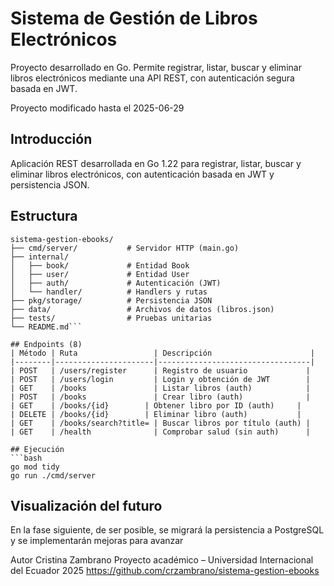 # Sistema de Gestión de Libros Electrónicos

Proyecto desarrollado en Go. Permite registrar, listar, buscar y eliminar libros electrónicos mediante una API REST, con autenticación segura basada en JWT.

Proyecto modificado hasta el 2025-06-29

## Introducción
Aplicación REST desarrollada en Go 1.22 para registrar, listar, buscar y eliminar libros electrónicos, con autenticación basada en JWT y persistencia JSON.

## Estructura
```
sistema-gestion-ebooks/
├── cmd/server/           # Servidor HTTP (main.go)
├── internal/
│   ├── book/             # Entidad Book
│   ├── user/             # Entidad User
│   ├── auth/             # Autenticación (JWT)
│   └── handler/          # Handlers y rutas
├── pkg/storage/          # Persistencia JSON
├── data/                 # Archivos de datos (libros.json)
├── tests/                # Pruebas unitarias
└── README.md```

## Endpoints (8)
| Método | Ruta                 | Descripción                      |
|--------|----------------------|----------------------------------|
| POST   | /users/register      | Registro de usuario             |
| POST   | /users/login         | Login y obtención de JWT        |
| GET    | /books               | Listar libros (auth)            |
| POST   | /books               | Crear libro (auth)              |
| GET    | /books/{id}        | Obtener libro por ID (auth)     |
| DELETE | /books/{id}        | Eliminar libro (auth)           |
| GET    | /books/search?title= | Buscar libros por título (auth) |
| GET    | /health              | Comprobar salud (sin auth)      |

## Ejecución
```bash
go mod tidy
go run ./cmd/server
```

## Visualización del futuro
En la fase siguiente, de ser posible, se migrará la persistencia a PostgreSQL y se implementarán mejoras para avanzar

Autor
Cristina Zambrano
Proyecto académico – Universidad Internacional del Ecuador
2025
https://github.com/crzambrano/sistema-gestion-ebooks
